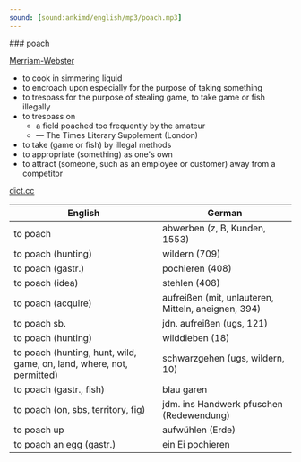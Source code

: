 ```yaml
---
sound: [sound:ankimd/english/mp3/poach.mp3]
---
```


\### poach

[Merriam-Webster](https://www.merriam-webster.com/dictionary/poach)

- to cook in simmering liquid
- to encroach upon especially for the purpose of taking something
- to trespass for the purpose of stealing game, to take game or fish illegally
- to trespass on
    - a field poached too frequently by the amateur
    - — The Times Literary Supplement (London)
- to take (game or fish) by illegal methods
- to appropriate (something) as one's own
- to attract (someone, such as an employee or customer) away from a competitor

[dict.cc](https://www.dict.cc/poach)

| English        | German       |
| -------------- | ------------ |
| to poach | abwerben (z, B, Kunden, 1553) |
| to poach (hunting) | wildern (709) |
| to poach (gastr.) | pochieren (408) |
| to poach (idea) | stehlen (408) |
| to poach (acquire) | aufreißen (mit, unlauteren, Mitteln, aneignen, 394) |
| to poach sb. | jdn. aufreißen (ugs, 121) |
| to poach (hunting) | wilddieben (18) |
| to poach (hunting, hunt, wild, game, on, land, where, not, permitted) | schwarzgehen (ugs, wildern, 10) |
| to poach (gastr., fish) | blau garen |
| to poach (on, sbs, territory, fig) | jdm. ins Handwerk pfuschen (Redewendung) |
| to poach up | aufwühlen (Erde) |
| to poach an egg (gastr.) | ein Ei pochieren |
